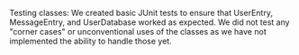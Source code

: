 Testing classes:
We created basic JUnit tests to ensure that UserEntry, MessageEntry, and UserDatabase worked as expected. We did not test any "corner cases" or unconventional uses of the classes as we have not implemented the ability to handle those yet.
